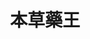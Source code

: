 ---
title:          本草藥王
slug:           thm

names:
  chinese:      The Herbalist’s Manual
  previous:
genre:          古裝
episodes:       25
producer:       黃偉聲
broadcast:
  start:        2005-11-28
  end:          2005-12-30
starring:       林文龍、葉璇、<mark>李施嬅</mark>、馬國明
synopsis:       自幼沉迷研究草藥的李時珍（林文龍）與冬青（葉璇）互相傾慕，可惜他與吳慕榕（李施嬅）早有婚約在先。珍本打算科舉後與榕解除婚約並向青表白，豈料珍應考回鄉後，青誤打誤撞，答應了珍兄長李果珍（艾威）的提親，珍不得已娶榕為妻。其後，珍拜奇醫小地藏為師，原來他正是青之養父。 珍發現古代的醫書謬誤甚多，而假藥亦充斥市場，因而立志撰寫《本草綱目》。珍獲楚王推薦入太醫院當太醫，編寫《本草綱目》一事，因珍開罪了權貴嚴嵩而受到阻撓，珍更從此展開了逃亡的生涯，期間太醫院高材生龐憲（馬國明）一直追隨在側。 皇上終於查明真相，珍倖免於難，自此一邊隱世行醫，一邊研究草藥，決意窮一生精力完成《本草綱目》。
role:           lead

characters:
  -
    fullname:       吳慕榕
    identity:       家庭主妇
    appearance:     1-25
    personality:    她自小體弱多病，造成多愁善感性格。
    background:     慕榕出身貴族，自幼父母雙亡，寄居舅父荊王家中。時珍十四歲中秀才時，慕榕已仰慕其才華，當年父母將自己許配給時珍，慕榕欣喜不已，決志非君不嫁。後來父母去世後，荊王嫌棄時珍三代行醫、地位低微，加上他三次赴考落第，荊王決要退婚，慕榕傷心致極，不嫁此君，情願削髮為妮。這事感動了時珍，答應娶她，慕榕終償心願，嫁得時珍為妻。
    happenings:     慕榕嫁入李家後，洗盡鉛華，重新學習簡樸生活，從中悟出一套「草本美容法」。後來，冬青在京城開辦藥膳店，慕榕本著幫人之心，以自己過往在荊王府嚐過之珍饈百味​​的經驗，結合冬青對草藥的認識，一起研究出多款美味而藥用價值高的藥膳，兩人漸漸成為好姊妹。及後，慕榕得悉時珍與冬青有一段情緣，憂鬱成疾，時珍以藥治之，冬青以藥膳為她調理身體，卻引來慕榕的妒恨爆發，三人關係僵住。在時珍修訂《本草綱目》期間，慕榕利用自己的繪畫天份，替丈夫加上草藥附圖近千幅，所需毅力不亞於寫書。時珍的最終成就，包含了她的愛和心血在內。
---